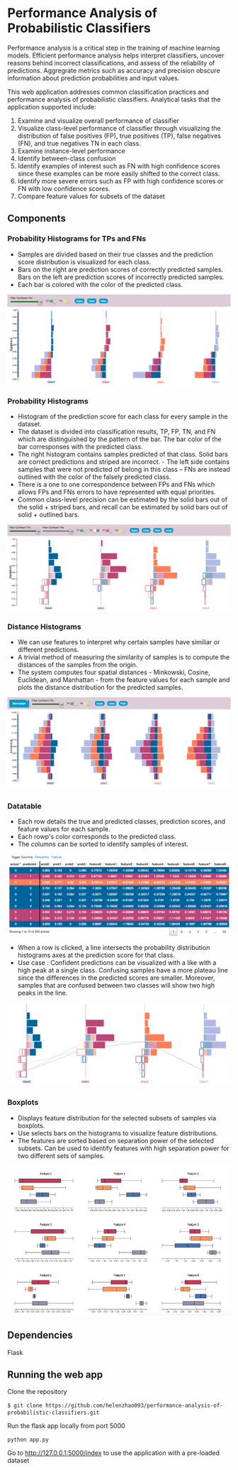 # Performance Analysis of Probabilistic Classifiers

Performance analysis is a critical step in the training of machine learning models. Efficient performance analysis helps interpret classifiers, uncover reasons behind incorrect classifications, and assess of the reliability of predictions. Aggregrate metrics such as accuracy and precision obscure information about prediction probabilities and input values.

This web application addresses common classification practices and performance analysis of probabilistic classifiers.  Analytical tasks that the application supported include:
1. Examine and visualize overall performance of classifier
2. Visualize class-level performance of classifier through visualizing the distribution of false positives (FP), true positives (TP), false negatives (FN), and true negatives TN in each class.
3. Examine instance-level performance
4. Identify between-class confusion
5. Identify examples of interest such as FN with high confidence scores since these examples can be more easily shifted to the correct class. 
6. Identify more severe errors such as FP with high confidence scores or FN with low confidence scores. 
7. Compare feature values for subsets of the dataset

## Components

### Probability Histograms for TPs and FNs
- Samples are divided based on their true classes and the prediction score distribution is visualized for each class.
- Bars on the right are prediction scores of correctly predicted samples. Bars on the left are prediction scores of incorrectly predicted samples. 
- Each bar is colored with the color of the predicted class. <br/>

![Probability Histograms for TP and FN](./images/probabilityHistogramTPTN.png)


### Probability Histograms
- Histogram of the prediction score for each class for every sample in the dataset. 
- The dataset is divided into classification results, TP, FP, TN, and FN which are distinguished by the pattern of the bar. The bar color of the bar corresponses with the predicted class. 
- The right histogram contains samples predicted of that class. Solid bars are correct predictions and striped are incorrect. - The left side contains samples that were not predicted of belong in this class – FNs are instead outlined with the color of the falsely predicted class. 
- There is a one to one correspondence between FPs and FNs which allows FPs and FNs errors to have represented with equal priorities. 
- Common class-level precision can be estimated by the solid bars out of the solid + striped bars, and recall can be estimated by solid bars out of solid + outlined bars. <br/>

![Probability Histograms](./images/probabilityHistogram.png)

### Distance Histograms 
- We can use features to interpret why certain samples have similiar or different predictions.
- A trivial method of measuring the similarity of samples is to compute the distances of the samples from the origin. 
- The system computes four spatial distances - Minkowski, Cosine, Euclidean, and Manhattan - from the feature values for each sample and plots the distance distribution for the predicted samples. <br/>

![Distance Histograms](./images/distanceHistogram.png)

### Datatable 
- Each row details the true and predicted classes, prediction scores, and feature values for each sample. 
- Each rowp's color corresponds to the predicted class. 
- The columns can be sorted to identify samples of interest.<br/>

![Datatable](./images/datatable.png)

- When a row is clicked, a line intersects the probability distribution histograms axes at the prediction score for that class. 
- Use case : Confident predictions can be visualized with a like with a high peak at a single class. Confusing samples have a more plateau line since the differences in the predicted scores are smaller. Moreover, samples that are confused between two classes will show two high peaks in the line.<br/>

![Probability Histograms](./images/highlightExamples.png)

### Boxplots
- Displays feature distribution for the selected subsets of samples via boxplots. 
- Use selects bars on the histograms to visualize feature distributions. 
- The features are sorted based on separation power of the selected subsets. Can be used to identify features with high separation power for two different sets of samples. <br/>

![Boxplot](./images/boxPlot.png)

## Dependencies
Flask

## Running the web app
Clone the repository 
```
$ git clone https://github.com/helenzhao093/performance-analysis-of-probabilistic-classifiers.git
```
Run the flask app locally from port 5000 
```
python app.py
```
Go to http://127.0.0.1:5000/index to use the application with a pre-loaded dataset



